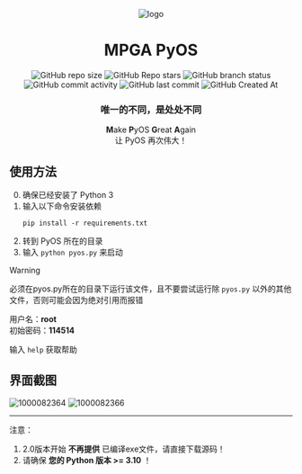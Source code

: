 <div align="center">

![logo](https://www.freeimg.cn/i/2024/10/02/66fcd19974cde.webp)
# MPGA PyOS
![GitHub repo size](https://img.shields.io/github/repo-size/Meltide/mpga-pyos)
![GitHub Repo stars](https://img.shields.io/github/stars/Meltide/mpga-pyos?style=flat)
![GitHub branch status](https://img.shields.io/github/checks-status/Meltide/mpga-pyos/main)
![GitHub commit activity](https://img.shields.io/github/commit-activity/t/Meltide/mpga-pyos)
![GitHub last commit](https://img.shields.io/github/last-commit/Meltide/mpga-pyos)
![GitHub Created At](https://img.shields.io/github/created-at/Meltide/mpga-pyos) 
### 唯一的不同，是处处不同

**M**ake **P**yOS **G**reat **A**gain
<br>
让 PyOS 再次伟大！

</div>

## 使用方法
0. 确保已经安装了 Python 3
1. 输入以下命令安装依赖
    ```
    pip install -r requirements.txt
    ```
2. 转到 PyOS 所在的目录
3. 输入 `python pyos.py` 来启动

> [!WARNING]
> 必须在pyos.py所在的目录下运行该文件，且不要尝试运行除 `pyos.py` 以外的其他文件，否则可能会因为绝对引用而报错

用户名：**root**
<br>
初始密码：**114514**

输入 `help` 获取帮助

## 界面截图
![1000082364](https://github.com/user-attachments/assets/16b3d5e6-0575-498a-b6fa-d7452bcf9c47)
![1000082366](https://github.com/user-attachments/assets/8921b9f2-80cb-429e-9979-630019be80c5)

----
注意：  
1. 2.0版本开始 **不再提供** 已编译exe文件，请直接下载源码！   
2. 请确保 **您的 Python 版本 >= 3.10** ！
